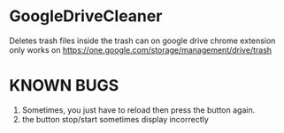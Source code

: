 # GoogleDriveCleaner
Deletes trash files inside the trash can on google drive chrome extension
only works on https://one.google.com/storage/management/drive/trash

# KNOWN BUGS
1. Sometimes, you just have to reload then press the button again.
2. the button stop/start sometimes display incorrectly

